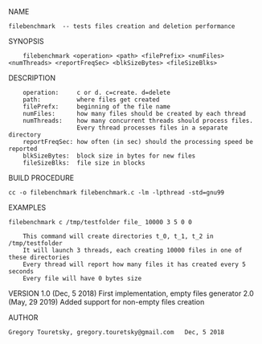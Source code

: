 NAME

    filebenchmark  -- tests files creation and deletion performance
    
SYNOPSIS

		filebenchmark <operation> <path> <filePrefix> <numFiles> <numThreads> <reportFreqSec> <blkSizeBytes> <fileSizeBlks>
  
DESCRIPTION

		operation:     c or d. c=create. d=delete
		path:          where files get created
		filePrefx:     beginning of the file name
		numFiles:      how many files should be created by each thread
		numThreads:    how many concurrent threads should process files. 
		               Every thread processes files in a separate directory
		reportFreqSec: how often (in sec) should the processing speed be reported
   		blkSizeBytes:  block size in bytes for new files
        fileSizeBlks:  file size in blocks
    
BUILD PROCEDURE

    cc -o filebenchmark filebenchmark.c -lm -lpthread -std=gnu99
    
EXAMPLES

    filebenchmark c /tmp/testfolder file_ 10000 3 5 0 0
    
		This command will create directories t_0, t_1, t_2 in /tmp/testfolder
		It will launch 3 threads, each creating 10000 files in one of these directories
		Every thread will report how many files it has created every 5 seconds
		Every file will have 0 bytes size
    
VERSION 
    1.0 (Dec, 5 2018)  First implementation, empty files generator
    2.0 (May, 29 2019) Added support for non-empty files creation

AUTHOR

    Gregory Touretsky, gregory.touretsky@gmail.com   Dec, 5 2018

